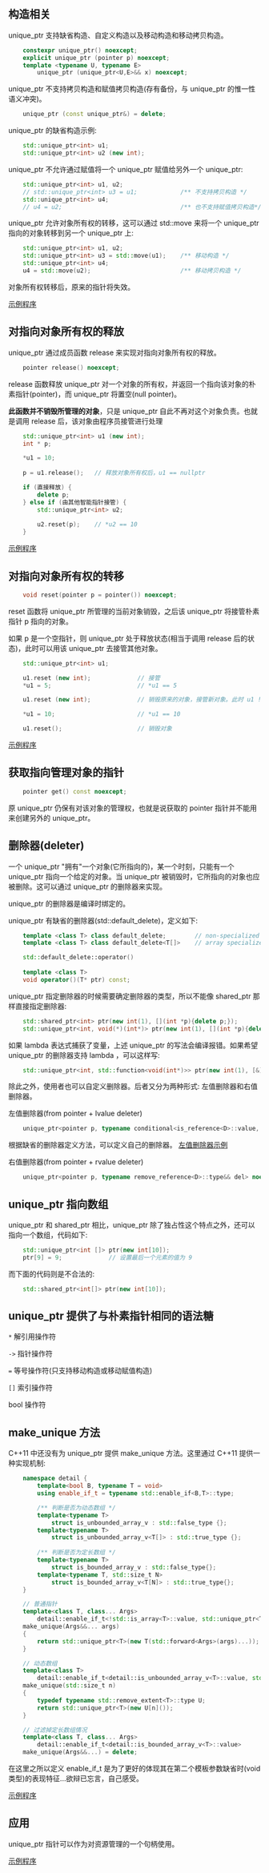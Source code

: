 
## 构造相关

unique_ptr 支持缺省构造、自定义构造以及移动构造和移动拷贝构造。
```c++
    constexpr unique_ptr() noexcept;
    explicit unique_ptr (pointer p) noexcept;
    template <typename U, typename E>
        unique_ptr (unique_ptr<U,E>&& x) noexcept;
```

unique_ptr 不支持拷贝构造和赋值拷贝构造(存有备份，与 unique_ptr 的惟一性语义冲突)。
```c++
    unique_ptr (const unique_ptr&) = delete;
```

unique_ptr 的缺省构造示例:
```c++
    std::unique_ptr<int> u1;
    std::unique_ptr<int> u2 (new int);
```

unique_ptr 不允许通过赋值将一个 unique_ptr 赋值给另外一个 unique_ptr:
```c++
    std::unique_ptr<int> u1, u2;
    // std::unique_ptr<int> u3 = u1;            /** 不支持拷贝构造 */
    std::unique_ptr<int> u4;
    // u4 = u2;                                 /** 也不支持赋值拷贝构造*/
```

unique_ptr 允许对象所有权的转移，这可以通过 std::move 来将一个 unique_ptr 指向的对象转移到另一个 unique_ptr 上:
```c++
    std::unique_ptr<int> u1, u2;
    std::unique_ptr<int> u3 = std::move(u1);    /** 移动构造 */
    std::unique_ptr<int> u4;
    u4 = std::move(u2);                         /** 移动拷贝构造 */
```
对象所有权转移后，原来的指针将失效。

[示例程序](1-unique_ptr/up_construct.cpp)


## 对指向对象所有权的释放

unique_ptr 通过成员函数 release 来实现对指向对象所有权的释放。
```c++
    pointer release() noexcept;
```
release 函数释放 unique_ptr 对一个对象的所有权，并返回一个指向该对象的朴素指针(pointer)，而 unique_ptr 将置空(null pointer)。

**此函数并不销毁所管理的对象**，只是 unique_ptr 自此不再对这个对象负责。也就是调用 release 后，该对象由程序员接管进行处理
```c++
    std::unique_ptr<int> u1 (new int);
    int * p;

    *u1 = 10;
    
    p = u1.release();   // 释放对象所有权后，u1 == nullptr

    if (直接释放) {
        delete p;
    } else if (由其他智能指针接管) {
        std::unique_ptr<int> u2;
    
        u2.reset(p);    // *u2 == 10
    }
```
[示例程序](1-unique_ptr/up_release.cpp)


## 对指向对象所有权的转移

```c++
    void reset(pointer p = pointer()) noexcept;
```
reset 函数将 unique_ptr 所管理的当前对象销毁，之后该 unique_ptr 将接管朴素指针 p 指向的对象。

如果 p 是一个空指针，则 unique_ptr 处于释放状态(相当于调用 release 后的状态)，此时可以用该 unique_ptr 去接管其他对象。
```c++
    std::unique_ptr<int> u1;

    u1.reset (new int);             // 接管
    *u1 = 5;                        // *u1 == 5

    u1.reset (new int);             // 销毁原来的对象，接管新对象。此时 u1 != nullptr, *u1 == 0

    *u1 = 10;                       // *u1 == 10

    u1.reset();                     // 销毁对象
```
[示例程序](1-unique_ptr/up_reset.cpp)


## 获取指向管理对象的指针

```c++
    pointer get() const noexcept;
```
原 unique_ptr 仍保有对该对象的管理权，也就是说获取的 pointer 指针并不能用来创建另外的 unique_ptr。


## 删除器(deleter)

一个 unique_ptr "拥有"一个对象(它所指向的)，某一个时刻，只能有一个 unique_ptr 指向一个给定的对象。当 unique_ptr 被销毁时，它所指向的对象也应被删除。这可以通过 unique_ptr 的删除器来实现。

unique_ptr 的删除器是编译时绑定的。

unique_ptr 有缺省的删除器(std::default_delete)，定义如下:
```c++
    template <class T> class default_delete;        // non-specialized  
    template <class T> class default_delete<T[]>    // array specialized

    std::default_delete::operator() 
    
    template <class T>
    void operator()(T* ptr) const;
```

unique_ptr 指定删除器的时候需要确定删除器的类型，所以不能像 shared_ptr 那样直接指定删除器:
```c++
    std::shared_ptr<int> ptr(new int(1), [](int *p){delete p;});
    std::unique_ptr<int, void(*)(int*)> ptr(new int(1), [](int *p){delete p;}); 
```
如果 lambda 表达式捕获了变量，上述 unique_ptr 的写法会编译报错。如果希望 unique_ptr 的删除器支持 lambda ，可以这样写:
```c++
    std::unique_ptr<int, std::function<void(int*)>> ptr(new int(1), [&](int *p){delete p;});
```

除此之外，使用者也可以自定义删除器。后者又分为两种形式: 左值删除器和右值删除器。

左值删除器(from pointer + lvalue deleter)
```c++
    unique_ptr<pointer p, typename conditional<is_reference<D>::value, D, const D&> del> noexcept;
```
根据缺省的删除器定义方法，可以定义自己的删除器。
[左值删除器示例](1-unique_ptr/up_deleter.cpp)

右值删除器(from pointer + rvalue deleter)
```c++
    unique_ptr<pointer p, typename remove_reference<D>::type&& del> noexcept;
```


## unique_ptr 指向数组
unique_ptr 和 shared_ptr 相比，unique_ptr 除了独占性这个特点之外，还可以指向一个数组，代码如下:
```c++
    std::unique_ptr<int []> ptr(new int[10]);
    ptr[9] = 9;             // 设置最后一个元素的值为 9
```
而下面的代码则是不合法的:
```c++
    std::shared_ptr<int[]> ptr(new int[10]);
```

## unique_ptr 提供了与朴素指针相同的语法糖

`*`   解引用操作符

`->`  指针操作符

`=`   等号操作符(只支持移动构造或移动赋值构造)

`[]`  索引操作符

bool 操作符


## make_unique 方法

C++11 中还没有为 unique_ptr 提供 make_unique 方法。这里通过 C++11 提供一种实现机制:
```c++
    namespace detail {
        template<bool B, typename T = void>
        using enable_if_t = typename std::enable_if<B,T>::type;

        /** 判断是否为动态数组 */
        template<typename T>
            struct is_unbounded_array_v : std::false_type {};
        template<typename T>
            struct is_unbounded_array_v<T[]> : std::true_type {};
         
        /** 判断是否为定长数组 */
        template<typename T>
            struct is_bounded_array_v : std::false_type{};
        template<typename T, std::size_t N>
            struct is_bounded_array_v<T[N]> : std::true_type{};
    }

    // 普通指针
    template<class T, class... Args>
        detail::enable_if_t<!std::is_array<T>::value, std::unique_ptr<T>>
    make_unique(Args&&... args)
    {
        return std::unique_ptr<T>(new T(std::forward<Args>(args)...));
    }

    // 动态数组
    template<class T>
        detail::enable_if_t<detail::is_unbounded_array_v<T>::value, std::unique_ptr<T>>
    make_unique(std::size_t n)
    {
        typedef typename std::remove_extent<T>::type U;
        return std::unique_ptr<T>(new U[n]());
    }

    // 过滤掉定长数组情况
    template<class T, class... Args>
        detail::enable_if_t<detail::is_bounded_array_v<T>::value>
    make_unique(Args&&...) = delete;
```
在这里之所以定义 enable_if_t 是为了更好的体现其在第二个模板参数缺省时(void类型)的表现特征...欲辩已忘言，自己感受。

[示例程序](1-unique_ptr/make_unique.cpp)

## 应用

unique_ptr 指针可以作为对资源管理的一个句柄使用。

[示例程序](1-unique_ptr/up_resource.cpp)

